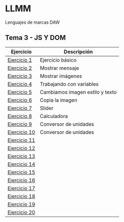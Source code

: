 # LLMM

Lenguajes de marcas DAW

## Tema 3 - JS Y DOM

Ejercicio  | Descripción
-----------|--------------
 [Ejercicio 1](/Tema3/Ejercicio1/Ejercicio1.html)         | Ejercicio básico
 [Ejercicio 2](/Tema3/Ejercicio2/Ejercicio2.html)         | Mostrar mensaje
 [Ejercicio 3](/Tema3/Ejercicio3.html)         | Mostrar imágenes
 [Ejercicio 4](/Tema3/Ejercicio4.html)         | Trabajando con variables
 [Ejercicio 5](/Tema3/Ejercicio5.html)         | Cambiamos imagen estilo y texto
 [Ejercicio 6](/Tema3/Ejercicio6.html)         | Copia la imagen
 [Ejercicio 7](/Tema3/Ejercicio7/Ejercicio7.html)         | Slider
 [Ejercicio 8](/Tema3/Ejercicio8.html)         | Calculadora
 [Ejercicio 9](/Tema3/Ejercicio9.html)         | Conversor de unidades
 [Ejercicio 10](/Tema3/Ejercicio9.html)         | Conversor de unidades
 [Ejercicio 11](/Tema3/)         | 
 [Ejercicio 12](/Tema3/)         | 
 [Ejercicio 13](/Tema3/)         | 
 [Ejercicio 14](/Tema3/)         | 
 [Ejercicio 15](/Tema3/)         | 
 [Ejercicio 16](/Tema3/)         | 
 [Ejercicio 17](/Tema3/)         | 
 [Ejercicio 18](/Tema3/)         | 
 [Ejercicio 19](/Tema3/)         | 
 [Ejercicio 20](/Tema3/)         | 

 

